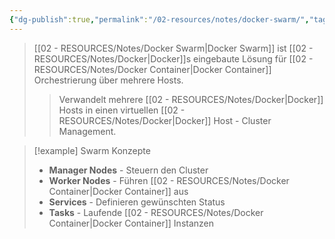 ```yaml
---
{"dg-publish":true,"permalink":"/02-resources/notes/docker-swarm/","tags":["docker/orchestration","docker/cluster"],"noteIcon":"","updated":"2025-09-04T16:13:29.915+02:00"}
---
```



>[[02 - RESOURCES/Notes/Docker Swarm\|Docker Swarm]] ist [[02 - RESOURCES/Notes/Docker\|Docker]]s eingebaute Lösung für [[02 - RESOURCES/Notes/Docker Container\|Docker Container]] Orchestrierung über mehrere Hosts.
>>Verwandelt mehrere [[02 - RESOURCES/Notes/Docker\|Docker]] Hosts in einen virtuellen [[02 - RESOURCES/Notes/Docker\|Docker]] Host - Cluster Management.

>[!example] Swarm Konzepte
>- **Manager Nodes** - Steuern den Cluster
>- **Worker Nodes** - Führen [[02 - RESOURCES/Notes/Docker Container\|Docker Container]] aus  
>- **Services** - Definieren gewünschten Status
>- **Tasks** - Laufende [[02 - RESOURCES/Notes/Docker Container\|Docker Container]] Instanzen